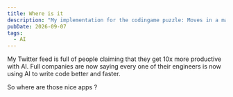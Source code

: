 ```yaml
---
title: Where is it
description: "My implementation for the codingame puzzle: Moves in a maze in golang"
pubDate: 2026-09-07
tags:
  - AI
---
```


My Twitter feed is full of people claiming that they get 10x more productive with AI. Full companies are now saying every one of their engineers is now using AI to write code better and faster. 

So where are those nice apps ? 